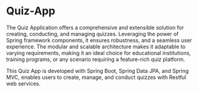 # Quiz-App
The Quiz Application offers a comprehensive and extensible solution for creating, conducting, and managing quizzes. Leveraging the power of Spring framework components, it ensures robustness, and a seamless user experience. The modular and scalable architecture makes it adaptable to varying requirements, making it an ideal choice for educational institutions, training programs, or any scenario requiring a feature-rich quiz platform.

This Quiz App is developed with Spring Boot, Spring Data JPA, and Spring MVC, enables users to create, manage, and conduct quizzes with Restful web services.

